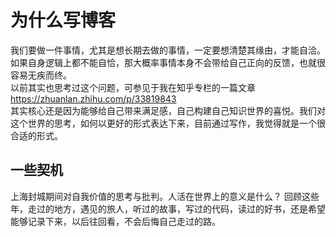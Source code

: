# 为什么写博客
我们要做一件事情，尤其是想长期去做的事情，一定要想清楚其缘由，才能自洽。如果自身逻辑上都不能自恰，那大概率事情本身不会带给自己正向的反馈，也就很容易无疾而终。  
以前其实也思考过这个问题，可参见于我在知乎专栏的一篇文章<https://zhuanlan.zhihu.com/p/33819843>  
其实核心还是因为能够给自己带来满足感，自己构建自己知识世界的喜悦。我们对这个世界的思考，如何以更好的形式表达下来，目前通过写作，我觉得就是一个很合适的形式。  

## 一些契机
上海封城期间对自我价值的思考与批判。人活在世界上的意义是什么？
回顾这些年，走过的地方，遇见的旅人，听过的故事，写过的代码，读过的好书，还是希望能够记录下来，以后往回看，不会后悔自己走过的路。